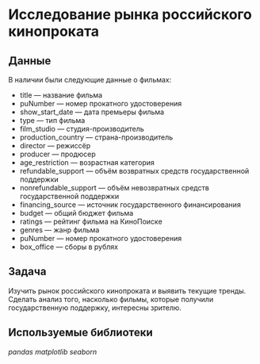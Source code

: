 # Исследование рынка российского кинопроката
## Данные
В наличии были следующие данные о фильмах:
* title — название фильма
* puNumber — номер прокатного удостоверения
* show_start_date — дата премьеры фильма
* type — тип фильма
* film_studio — студия-производитель
* production_country — страна-производитель
* director — режиссёр
* producer — продюсер
* age_restriction — возрастная категория
* refundable_support — объём возвратных средств государственной поддержки
* nonrefundable_support — объём невозвратных средств государственной поддержки
* financing_source — источник государственного финансирования
* budget — общий бюджет фильма
* ratings — рейтинг фильма на КиноПоиске
* genres — жанр фильма
* puNumber — номер прокатного удостоверения
* box_office — сборы в рублях
## Задача
Изучить рынок российского кинопроката и выявить текущие тренды. Сделать анализ того, насколько  фильмы, которые получили государственную поддержку, интересны зрителю.
## Используемые библиотеки
*pandas matplotlib seaborn*
